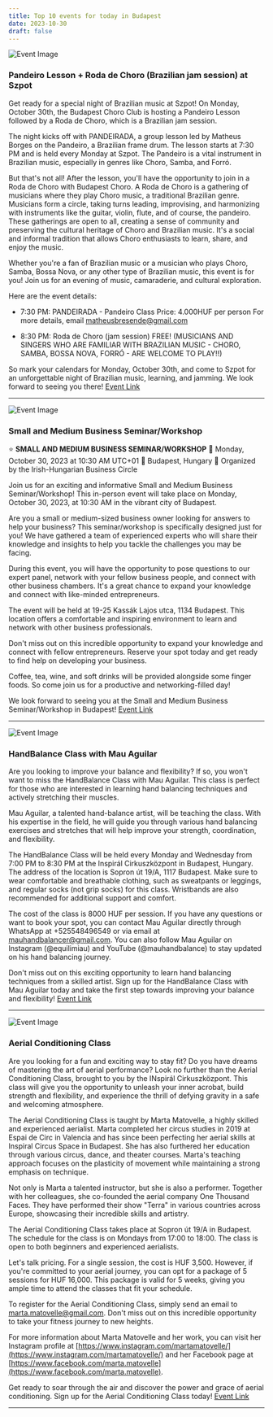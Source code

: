 ```yaml
---
title: Top 10 events for today in Budapest
date: 2023-10-30
draft: false
---
```


![Event Image](https://scontent.fbud3-1.fna.fbcdn.net/v/t39.30808-6/396727718_303037005871256_6940788559268055987_n.jpg?stp=dst-jpg_s960x960&_nc_cat=100&ccb=1-7&_nc_sid=5f2048&_nc_ohc=d5YgakDmJ0cAX_xPHyL&_nc_ht=scontent.fbud3-1.fna&oh=00_AfAocC2G7n_Tm6k7JWaQwHLFv-TAeQoQ6wrNTo31LxAwFw&oe=6545676B)

 ### Pandeiro Lesson + Roda de Choro (Brazilian jam session) at Szpot

Get ready for a special night of Brazilian music at Szpot! On Monday, October 30th, the Budapest Choro Club is hosting a Pandeiro Lesson followed by a Roda de Choro, which is a Brazilian jam session.

The night kicks off with PANDEIRADA, a group lesson led by Matheus Borges on the Pandeiro, a Brazilian frame drum. The lesson starts at 7:30 PM and is held every Monday at Szpot. The Pandeiro is a vital instrument in Brazilian music, especially in genres like Choro, Samba, and Forró.

But that's not all! After the lesson, you'll have the opportunity to join in a Roda de Choro with Budapest Choro. A Roda de Choro is a gathering of musicians where they play Choro music, a traditional Brazilian genre. Musicians form a circle, taking turns leading, improvising, and harmonizing with instruments like the guitar, violin, flute, and of course, the pandeiro. These gatherings are open to all, creating a sense of community and preserving the cultural heritage of Choro and Brazilian music. It's a social and informal tradition that allows Choro enthusiasts to learn, share, and enjoy the music.

Whether you're a fan of Brazilian music or a musician who plays Choro, Samba, Bossa Nova, or any other type of Brazilian music, this event is for you! Join us for an evening of music, camaraderie, and cultural exploration.

Here are the event details:

- 7:30 PM: PANDEIRADA - Pandeiro Class 
Price: 4.000HUF per person 
For more details, email matheusbresende@gmail.com

- 8:30 PM: Roda de Choro (jam session)
FREE!
(MUSICIANS AND SINGERS WHO ARE FAMILIAR WITH BRAZILIAN MUSIC - CHORO, SAMBA, BOSSA NOVA, FORRÓ - ARE WELCOME TO PLAY!!)

So mark your calendars for Monday, October 30th, and come to Szpot for an unforgettable night of Brazilian music, learning, and jamming. We look forward to seeing you there!
[Event Link](https://facebook.com/events/318610950874337)

---
![Event Image](https://scontent.fbud3-1.fna.fbcdn.net/v/t39.30808-6/385057574_620635190224339_2761282890728661353_n.jpg?_nc_cat=109&ccb=1-7&_nc_sid=5f2048&_nc_ohc=u6h2TOoDHW0AX9XweWI&_nc_ht=scontent.fbud3-1.fna&oh=00_AfAYIFWwNfU2kK_StUVexPtaRcP5Lp4zYmrwXJyEJDZ2Ig&oe=65446761)

 ### Small and Medium Business Seminar/Workshop

⭐ **SMALL AND MEDIUM BUSINESS SEMINAR/WORKSHOP**
📅 Monday, October 30, 2023 at 10:30 AM UTC+01
📍 Budapest, Hungary
🎉 Organized by the Irish-Hungarian Business Circle

Join us for an exciting and informative Small and Medium Business Seminar/Workshop! This in-person event will take place on Monday, October 30, 2023, at 10:30 AM in the vibrant city of Budapest.

Are you a small or medium-sized business owner looking for answers to help your business? This seminar/workshop is specifically designed just for you! We have gathered a team of experienced experts who will share their knowledge and insights to help you tackle the challenges you may be facing.

During this event, you will have the opportunity to pose questions to our expert panel, network with your fellow business people, and connect with other business chambers. It's a great chance to expand your knowledge and connect with like-minded entrepreneurs.

The event will be held at 19-25 Kassák Lajos utca, 1134 Budapest. This location offers a comfortable and inspiring environment to learn and network with other business professionals.

Don't miss out on this incredible opportunity to expand your knowledge and connect with fellow entrepreneurs. Reserve your spot today and get ready to find help on developing your business.

Coffee, tea, wine, and soft drinks will be provided alongside some finger foods. So come join us for a productive and networking-filled day!

We look forward to seeing you at the Small and Medium Business Seminar/Workshop in Budapest!
[Event Link](https://facebook.com/events/257303713446666)

---
![Event Image](https://scontent.fbud3-1.fna.fbcdn.net/v/t39.30808-6/396507127_795215225948374_842710527250494780_n.jpg?stp=dst-jpg_s960x960&_nc_cat=102&ccb=1-7&_nc_sid=5f2048&_nc_ohc=f2RyOWPpPyQAX-DHhae&_nc_ht=scontent.fbud3-1.fna&oh=00_AfAv4t69Ug3NHEdW4FmyQ3mdxfuCRMNZwLlBfOi0dL8M7Q&oe=6544B6A6)

 ### HandBalance Class with Mau Aguilar

Are you looking to improve your balance and flexibility? If so, you won't want to miss the HandBalance Class with Mau Aguilar. This class is perfect for those who are interested in learning hand balancing techniques and actively stretching their muscles.

Mau Aguilar, a talented hand-balance artist, will be teaching the class. With his expertise in the field, he will guide you through various hand balancing exercises and stretches that will help improve your strength, coordination, and flexibility.

The HandBalance Class will be held every Monday and Wednesday from 7:00 PM to 8:30 PM at the Inspirál Cirkuszközpont in Budapest, Hungary. The address of the location is Sopron út 19/A, 1117 Budapest. Make sure to wear comfortable and breathable clothing, such as sweatpants or leggings, and regular socks (not grip socks) for this class. Wristbands are also recommended for additional support and comfort.

The cost of the class is 8000 HUF per session. If you have any questions or want to book your spot, you can contact Mau Aguilar directly through WhatsApp at +525548496549 or via email at mauhandbalancer@gmail.com. You can also follow Mau Aguilar on Instagram (@equilimiau) and YouTube (@mauhandbalance) to stay updated on his hand balancing journey.

Don't miss out on this exciting opportunity to learn hand balancing techniques from a skilled artist. Sign up for the HandBalance Class with Mau Aguilar today and take the first step towards improving your balance and flexibility!
[Event Link](https://facebook.com/events/6835449919869232)

---
![Event Image](https://scontent.fbud3-1.fna.fbcdn.net/v/t39.30808-6/375334027_760624009407496_6940046652249135859_n.jpg?stp=dst-jpg_p960x960&_nc_cat=109&ccb=1-7&_nc_sid=5f2048&_nc_ohc=Zykf-QagxSEAX-MfcDY&_nc_ht=scontent.fbud3-1.fna&oh=00_AfBnwdu2ijLARiCxLHi1ew6VkvBLoI7kSe95e8jSDJ7e0w&oe=654543B6)

 ### Aerial Conditioning Class

Are you looking for a fun and exciting way to stay fit? Do you have dreams of mastering the art of aerial performance? Look no further than the Aerial Conditioning Class, brought to you by the INspirál Cirkuszközpont. This class will give you the opportunity to unleash your inner acrobat, build strength and flexibility, and experience the thrill of defying gravity in a safe and welcoming atmosphere.

The Aerial Conditioning Class is taught by Marta Matovelle, a highly skilled and experienced aerialist. Marta completed her circus studies in 2019 at Espai de Circ in Valencia and has since been perfecting her aerial skills at Inspiral Circus Space in Budapest. She has also furthered her education through various circus, dance, and theater courses. Marta's teaching approach focuses on the plasticity of movement while maintaining a strong emphasis on technique.

Not only is Marta a talented instructor, but she is also a performer. Together with her colleagues, she co-founded the aerial company One Thousand Faces. They have performed their show "Terra" in various countries across Europe, showcasing their incredible skills and artistry.

The Aerial Conditioning Class takes place at Sopron út 19/A in Budapest. The schedule for the class is on Mondays from 17:00 to 18:00. The class is open to both beginners and experienced aerialists.

Let's talk pricing. For a single session, the cost is HUF 3,500. However, if you're committed to your aerial journey, you can opt for a package of 5 sessions for HUF 16,000. This package is valid for 5 weeks, giving you ample time to attend the classes that fit your schedule.

To register for the Aerial Conditioning Class, simply send an email to marta.matovelle@gmail.com. Don't miss out on this incredible opportunity to take your fitness journey to new heights.

For more information about Marta Matovelle and her work, you can visit her Instagram profile at [https://www.instagram.com/martamatovelle/](https://www.instagram.com/martamatovelle/) and her Facebook page at [https://www.facebook.com/marta.matovelle](https://www.facebook.com/marta.matovelle).

Get ready to soar through the air and discover the power and grace of aerial conditioning. Sign up for the Aerial Conditioning Class today!
[Event Link](https://facebook.com/events/678286447551202)

---
